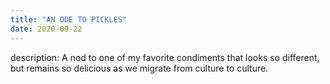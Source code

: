 ```yaml
---
title: "AN ODE TO PICKLES"
date: 2020-09-22
---
```

description: A nod to one of my favorite condiments that looks so different, but remains so delicious as we migrate from culture to culture.
